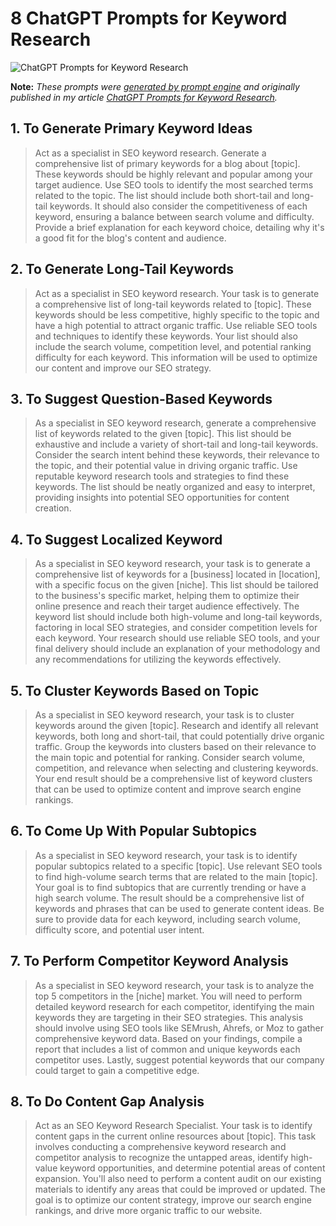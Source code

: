 # 8 ChatGPT Prompts for Keyword Research

![ChatGPT Prompts for Keyword Research](https://cdn.sanity.io/images/zc1yyogj/production/2b4b63b680deb7d36c030de0a478dcc4543688e2-1200x630.png?w=1200&q=100)

**Note:** *These prompts were [generated by prompt engine](https://www.promptengine.cc) and originally published in my article [ChatGPT Prompts for Keyword Research](https://promptadvance.club/blog/chat-gpt-prompts-for-keyword-research).*

## 1. To Generate Primary Keyword Ideas

> Act as a specialist in SEO keyword research. Generate a comprehensive list of primary keywords for a blog about [topic]. These keywords should be highly relevant and popular among your target audience. Use SEO tools to identify the most searched terms related to the topic. The list should include both short-tail and long-tail keywords. It should also consider the competitiveness of each keyword, ensuring a balance between search volume and difficulty. Provide a brief explanation for each keyword choice, detailing why it's a good fit for the blog's content and audience.

## 2. To Generate Long-Tail Keywords

> Act as a specialist in SEO keyword research. Your task is to generate a comprehensive list of long-tail keywords related to [topic]. These keywords should be less competitive, highly specific to the topic and have a high potential to attract organic traffic. Use reliable SEO tools and techniques to identify these keywords. Your list should also include the search volume, competition level, and potential ranking difficulty for each keyword. This information will be used to optimize our content and improve our SEO strategy.

## 3. To Suggest Question-Based Keywords

> As a specialist in SEO keyword research, generate a comprehensive list of keywords related to the given [topic]. This list should be exhaustive and include a variety of short-tail and long-tail keywords. Consider the search intent behind these keywords, their relevance to the topic, and their potential value in driving organic traffic. Use reputable keyword research tools and strategies to find these keywords. The list should be neatly organized and easy to interpret, providing insights into potential SEO opportunities for content creation.

## 4. To Suggest Localized Keyword

> As a specialist in SEO keyword research, your task is to generate a comprehensive list of keywords for a [business] located in [location], with a specific focus on the given [niche]. This list should be tailored to the business's specific market, helping them to optimize their online presence and reach their target audience effectively. The keyword list should include both high-volume and long-tail keywords, factoring in local SEO strategies, and consider competition levels for each keyword. Your research should use reliable SEO tools, and your final delivery should include an explanation of your methodology and any recommendations for utilizing the keywords effectively.

## 5. To Cluster Keywords Based on Topic

> As a specialist in SEO keyword research, your task is to cluster keywords around the given [topic]. Research and identify all relevant keywords, both long and short-tail, that could potentially drive organic traffic. Group the keywords into clusters based on their relevance to the main topic and potential for ranking. Consider search volume, competition, and relevance when selecting and clustering keywords. Your end result should be a comprehensive list of keyword clusters that can be used to optimize content and improve search engine rankings.

## 6. To Come Up With Popular Subtopics

> As a specialist in SEO keyword research, your task is to identify popular subtopics related to a specific [topic]. Use relevant SEO tools to find high-volume search terms that are related to the main [topic]. Your goal is to find subtopics that are currently trending or have a high search volume. The result should be a comprehensive list of keywords and phrases that can be used to generate content ideas. Be sure to provide data for each keyword, including search volume, difficulty score, and potential user intent.

## 7. To Perform Competitor Keyword Analysis

> As a specialist in SEO keyword research, your task is to analyze the top 5 competitors in the [niche] market. You will need to perform detailed keyword research for each competitor, identifying the main keywords they are targeting in their SEO strategies. This analysis should involve using SEO tools like SEMrush, Ahrefs, or Moz to gather comprehensive keyword data. Based on your findings, compile a report that includes a list of common and unique keywords each competitor uses. Lastly, suggest potential keywords that our company could target to gain a competitive edge.

## 8. To Do Content Gap Analysis

> Act as an SEO Keyword Research Specialist. Your task is to identify content gaps in the current online resources about [topic]. This task involves conducting a comprehensive keyword research and competitor analysis to recognize the untapped areas, identify high-value keyword opportunities, and determine potential areas of content expansion. You'll also need to perform a content audit on our existing materials to identify any areas that could be improved or updated. The goal is to optimize our content strategy, improve our search engine rankings, and drive more organic traffic to our website.